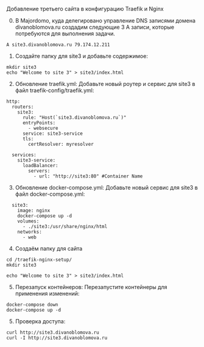 
Добавление третьего сайта в конфигурацию Traefik и Nginx

0. В Majordomo, куда делегировано управление DNS записями домена divanoblomova.ru создадим следующие 3 А записи, которые потребуются для выполнения задачи. 
~~~
А site3.divanoblomova.ru 79.174.12.211
~~~

1. Создайте папку для site3 и добавьте содержимое:

~~~
mkdir site3
echo "Welcome to site 3" > site3/index.html
~~~


2. Обновление traefik.yml: Добавьте новый роутер и сервис для site3 в файл traefik-config/traefik.yml:

~~~
http:
  routers:
    site3:
      rule: "Host(`site3.divanoblomova.ru`)"
      entryPoints:
        - websecure
      service: site3-service
      tls:
        certResolver: myresolver

  services:
    site3-service:
      loadBalancer:
        servers:
          - url: "http://site3:80" #Container Name
~~~

3. Обновление docker-compose.yml: Добавьте новый сервис для site3 в файл docker-compose.yml:

~~~
  site3:
    image: nginx
    docker-compose up -d
    volumes:
      - ./site3:/usr/share/nginx/html
    networks:
      - web
~~~

4. Создаём папку для сайта
~~~
cd /traefik-nginx-setup/
mkdir site3
~~~
~~~
echo "Welcome to site 3" > site3/index.html
~~~


5. Перезапуск контейнеров: Перезапустите контейнеры для применения изменений:

~~~
docker-compose down
docker-compose up -d
~~~

5. Проверка доступа: 
~~~
curl http://site3.divanoblomova.ru
curl -I http://site3.divanoblomova.ru
~~~